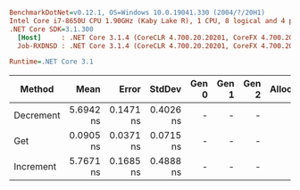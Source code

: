 ``` ini

BenchmarkDotNet=v0.12.1, OS=Windows 10.0.19041.330 (2004/?/20H1)
Intel Core i7-8650U CPU 1.90GHz (Kaby Lake R), 1 CPU, 8 logical and 4 physical cores
.NET Core SDK=3.1.300
  [Host]     : .NET Core 3.1.4 (CoreCLR 4.700.20.20201, CoreFX 4.700.20.22101), X64 RyuJIT
  Job-RXDNSD : .NET Core 3.1.4 (CoreCLR 4.700.20.20201, CoreFX 4.700.20.22101), X64 RyuJIT

Runtime=.NET Core 3.1  

```
|    Method |      Mean |     Error |    StdDev | Gen 0 | Gen 1 | Gen 2 | Allocated |
|---------- |----------:|----------:|----------:|------:|------:|------:|----------:|
| Decrement | 5.6942 ns | 0.1471 ns | 0.4026 ns |     - |     - |     - |         - |
|       Get | 0.0905 ns | 0.0371 ns | 0.0715 ns |     - |     - |     - |         - |
| Increment | 5.7671 ns | 0.1685 ns | 0.4888 ns |     - |     - |     - |         - |
